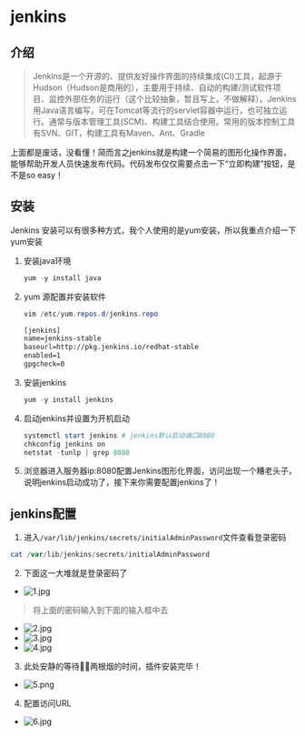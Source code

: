 # jenkins

## 介绍

> Jenkins是一个开源的、提供友好操作界面的持续集成(CI)工具，起源于Hudson（Hudson是商用的），主要用于持续、自动的构建/测试软件项目、监控外部任务的运行（这个比较抽象，暂且写上，不做解释）。Jenkins用Java语言编写，可在Tomcat等流行的servlet容器中运行，也可独立运行。通常与版本管理工具(SCM)、构建工具结合使用。常用的版本控制工具有SVN、GIT，构建工具有Maven、Ant、Gradle

上面都是废话，没看懂！简而言之jenkins就是构建一个简易的图形化操作界面，能够帮助开发人员快速发布代码。代码发布仅仅需要点击一下“立即构建”按钮，是不是so easy！

## 安装

Jenkins 安装可以有很多种方式，我个人使用的是yum安装，所以我重点介绍一下yum安装

1. 安装java环境

   ```powershell
   yum -y install java
   ```

2. yum 源配置并安装软件

   ```powershell
   vim /etc/yum.repos.d/jenkins.repo
   ```

   ```tex
   [jenkins]
   name=jenkins-stable
   baseurl=http://pkg.jenkins.io/redhat-stable
   enabled=1
   gpgcheck=0
   ```

3. 安装jenkins

   ```powershell
   yum -y install jenkins
   ```

4. 启动jenkins并设置为开机启动

   ```powershell
   systemctl start jenkins # jenkins默认启动端口8080
   chkconfig jenkins on
   netstat -tunlp | grep 8080
   ```

5. 浏览器进入服务器ip:8080配置Jenkins图形化界面，访问出现一个糟老头子，说明jenkins启动成功了，接下来你需要配置jenkins了！

## jenkins配置

1. 进入`/var/lib/jenkins/secrets/initialAdminPassword`文件查看登录密码

```powershell
cat /var/lib/jenkins/secrets/initialAdminPassword
```

2. 下面这一大堆就是登录密码了

- ![1.jpg](~$img/jenkins/1.jpg)

> 将上面的密码输入到下面的输入框中去

- ![2.jpg](~$img/jenkins/2.jpg)
- ![3.jpg](~$img/jenkins/3.jpg)
- ![4.jpg](~$img/jenkins/4.jpg)

3. 此处安静的等待🚬🚬两根烟的时间，插件安装完毕！

- ![5.png](~$img/jenkins/5.png)

4. 配置访问URL

- ![6.jpg](~$img/jenkins/6.jpg)
